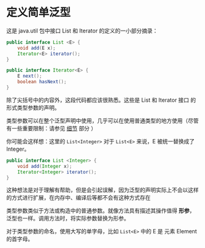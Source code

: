 # 定义简单泛型

这是 java.util 包中接口 List 和 Iterator 的定义的一小部分摘录：

```java
public interface List <E> {
    void add(E x);
    Iterator<E> iterator();
}

public interface Iterator<E> {
    E next();
    boolean hasNext();
}
```

除了尖括号中的内容外，这段代码都应该很熟悉。这些是 List 和 Iterator 接口 的形式类型参数的声明。

类型参数可以在整个泛型声明中使用，几乎可以在使用普通类型的地方使用（尽管有一些重要限制：请参见 [细节](./fineprint.md) 部分 ）

你可能会这样想：这里的 `List<Integer>` 对于 `List<E>` 来说，E 被统一替换成了 Integer。

```java
public interface List <Integer> {
    void add(Integer x);
    Iterator<Integer> iterator();
}
```

这种想法是对于理解有帮助，但是会引起误解，因为泛型的声明实际上不会以这样的方式进行扩展，在内存中、编译后等都不会有这种方式存在

类型参数类似于方法或构造中的普通参数。就像方法具有描述其操作值得 **形参**，泛型也一样。调用方法时，将实际参数替换为形参。

对于类型参数的命名，使用大写的单字母，比如 `List<E>` 中的 E 是 元素 Element 的首字母。